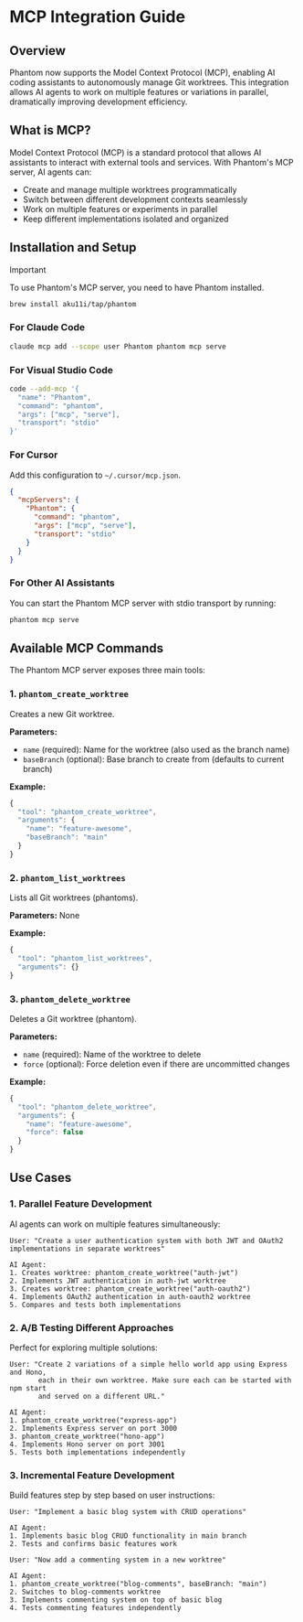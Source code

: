 # MCP Integration Guide

## Overview

Phantom now supports the Model Context Protocol (MCP), enabling AI coding assistants to autonomously manage Git worktrees. This integration allows AI agents to work on multiple features or variations in parallel, dramatically improving development efficiency.

## What is MCP?

Model Context Protocol (MCP) is a standard protocol that allows AI assistants to interact with external tools and services. With Phantom's MCP server, AI agents can:

- Create and manage multiple worktrees programmatically
- Switch between different development contexts seamlessly
- Work on multiple features or experiments in parallel
- Keep different implementations isolated and organized

## Installation and Setup

> [!IMPORTANT]  
> To use Phantom's MCP server, you need to have Phantom installed.

```bash
brew install aku11i/tap/phantom
```

### For Claude Code

```sh
claude mcp add --scope user Phantom phantom mcp serve
```

### For Visual Studio Code

```sh
code --add-mcp '{
  "name": "Phantom",
  "command": "phantom",
  "args": ["mcp", "serve"],
  "transport": "stdio"
}'
```

### For Cursor

Add this configuration to `~/.cursor/mcp.json`.

```json
{
  "mcpServers": {
    "Phantom": {
      "command": "phantom",
      "args": ["mcp", "serve"],
      "transport": "stdio"
    }
  }
}
```

### For Other AI Assistants

You can start the Phantom MCP server with stdio transport by running:

```bash
phantom mcp serve
```

## Available MCP Commands

The Phantom MCP server exposes three main tools:

### 1. `phantom_create_worktree`
Creates a new Git worktree.

**Parameters:**
- `name` (required): Name for the worktree (also used as the branch name)
- `baseBranch` (optional): Base branch to create from (defaults to current branch)

**Example:**
```typescript
{
  "tool": "phantom_create_worktree",
  "arguments": {
    "name": "feature-awesome",
    "baseBranch": "main"
  }
}
```

### 2. `phantom_list_worktrees`
Lists all Git worktrees (phantoms).

**Parameters:** None

**Example:**
```typescript
{
  "tool": "phantom_list_worktrees",
  "arguments": {}
}
```

### 3. `phantom_delete_worktree`
Deletes a Git worktree (phantom).

**Parameters:**
- `name` (required): Name of the worktree to delete
- `force` (optional): Force deletion even if there are uncommitted changes

**Example:**
```typescript
{
  "tool": "phantom_delete_worktree",
  "arguments": {
    "name": "feature-awesome",
    "force": false
  }
}
```

## Use Cases

### 1. Parallel Feature Development

AI agents can work on multiple features simultaneously:

```
User: "Create a user authentication system with both JWT and OAuth2 implementations in separate worktrees"

AI Agent:
1. Creates worktree: phantom_create_worktree("auth-jwt")
2. Implements JWT authentication in auth-jwt worktree
3. Creates worktree: phantom_create_worktree("auth-oauth2")
4. Implements OAuth2 authentication in auth-oauth2 worktree
5. Compares and tests both implementations
```

### 2. A/B Testing Different Approaches

Perfect for exploring multiple solutions:

```
User: "Create 2 variations of a simple hello world app using Express and Hono, 
       each in their own worktree. Make sure each can be started with npm start 
       and served on a different URL."

AI Agent:
1. phantom_create_worktree("express-app")
2. Implements Express server on port 3000
3. phantom_create_worktree("hono-app")
4. Implements Hono server on port 3001
5. Tests both implementations independently
```

### 3. Incremental Feature Development

Build features step by step based on user instructions:

```
User: "Implement a basic blog system with CRUD operations"

AI Agent:
1. Implements basic blog CRUD functionality in main branch
2. Tests and confirms basic features work

User: "Now add a commenting system in a new worktree"

AI Agent:
1. phantom_create_worktree("blog-comments", baseBranch: "main")
2. Switches to blog-comments worktree
3. Implements commenting system on top of basic blog
4. Tests commenting features independently
```
